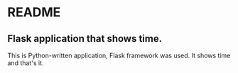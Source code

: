 # README
## Flask application that shows time.
This is Python-written application, Flask framework was used. It shows time and that's it.
